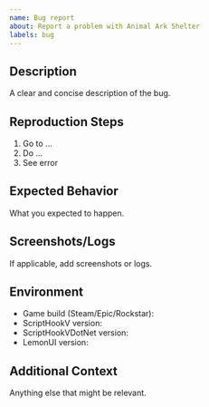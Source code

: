 ```yaml
---
name: Bug report
about: Report a problem with Animal Ark Shelter
labels: bug
---
```


## Description
A clear and concise description of the bug.

## Reproduction Steps
1. Go to ...
2. Do ...
3. See error

## Expected Behavior
What you expected to happen.

## Screenshots/Logs
If applicable, add screenshots or logs.

## Environment
- Game build (Steam/Epic/Rockstar):
- ScriptHookV version:
- ScriptHookVDotNet version:
- LemonUI version:

## Additional Context
Anything else that might be relevant.

